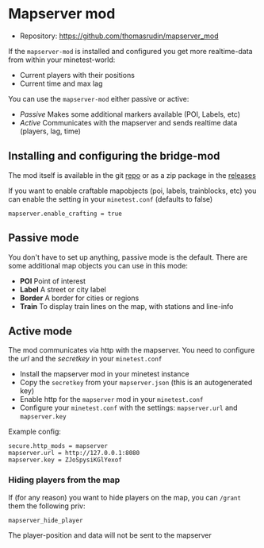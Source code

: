 
# Mapserver mod

* Repository: https://github.com/thomasrudin/mapserver_mod

If the `mapserver-mod` is installed and configured
you get more realtime-data from within your minetest-world:

* Current players with their positions
* Current time and max lag

You can use the `mapserver-mod` either passive or active:
* *Passive* Makes some additional markers available (POI, Labels, etc)
* *Active* Communicates with the mapserver and sends realtime data (players, lag, time)

## Installing and configuring the bridge-mod

The mod itself is available in the git [repo](../mapserver_mod)
or as a zip package in the [releases](../../../releases)

If you want to enable craftable mapobjects (poi, labels, trainblocks, etc) you
can enable the setting in your `minetest.conf` (defaults to false)

```
mapserver.enable_crafting = true
```

## Passive mode

You don't have to set up anything, passive mode is the default.
There are some additional map objects you can use in this mode:

* **POI** Point of interest
* **Label** A street or city label
* **Border** A border for cities or regions
* **Train** To display train lines on the map, with stations and line-info

## Active mode

The mod communicates via http with the mapserver.
You need to configure the *url* and the *secretkey* in your `minetest.conf`

* Install the mapserver mod in your minetest instance
* Copy the `secretkey` from your `mapserver.json` (this is an autogenerated key)
* Enable http for the `mapserver` mod in your `minetest.conf`
* Configure your `minetest.conf` with the settings: `mapserver.url` and `mapserver.key`

Example config:
```
secure.http_mods = mapserver
mapserver.url = http://127.0.0.1:8080
mapserver.key = ZJoSpysiKGlYexof
```

### Hiding players from the map

If (for any reason) you want to hide players on the map, you can `/grant` them the following priv:
```
mapserver_hide_player
```

The player-position and data will not be sent to the mapserver
